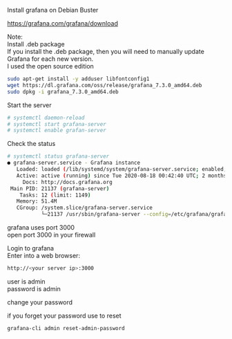Install grafana on Debian Buster

https://grafana.com/grafana/download

Note:\
Install .deb package\
If you install the .deb package, then you will need to manually update Grafana for each new version.\
I used the open source edition

```sh
sudo apt-get install -y adduser libfontconfig1
wget https://dl.grafana.com/oss/release/grafana_7.3.0_amd64.deb
sudo dpkg -i grafana_7.3.0_amd64.deb
```

Start the server
```sh
# systemctl daemon-reload
# systemctl start grafana-server
# systemctl enable grafan-server
```

Check the status
```sh
# systemctl status grafana-server
● grafana-server.service - Grafana instance
   Loaded: loaded (/lib/systemd/system/grafana-server.service; enabled; vendor preset: enabled)
   Active: active (running) since Tue 2020-08-18 00:42:40 UTC; 2 months 10 days ago
     Docs: http://docs.grafana.org
 Main PID: 21137 (grafana-server)
    Tasks: 12 (limit: 1149)
   Memory: 51.4M
   CGroup: /system.slice/grafana-server.service
           └─21137 /usr/sbin/grafana-server --config=/etc/grafana/grafana.ini --pidfile=/var/run/grafana/grafana-server.pid --packaging=deb cfg:default.paths.logs=/var/log/grafana cfg:default.paths.data=/var/lib/grafana cfg:default.paths.plugins=/var/lib/grafana/plugins cfg:default.paths.provisioning=/etc/grafana/provisioning
```
grafana uses port 3000\
open port 3000 in your firewall

Login to grafana\
Enter into a web browser:
```sh
http://<your server ip>:3000
```
user is admin\
password is admin

change your password

if you forget your password use to reset
```sh
grafana-cli admin reset-admin-password
```
